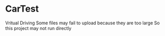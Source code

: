 # CarTest
Vritual Driving
Some files may fail to upload because they are too large
So this project may not run directly